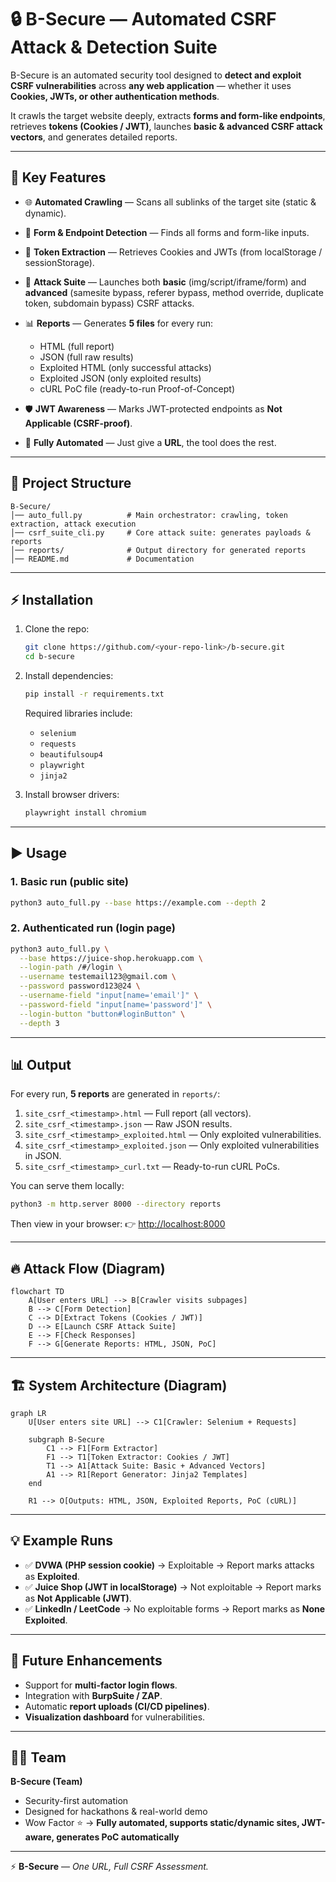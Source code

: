 # 🔒 B-Secure — Automated CSRF Attack & Detection Suite

B-Secure is an automated security tool designed to **detect and exploit CSRF vulnerabilities** across **any web application** — whether it uses **Cookies, JWTs, or other authentication methods**.

It crawls the target website deeply, extracts **forms and form-like endpoints**, retrieves **tokens (Cookies / JWT)**, launches **basic & advanced CSRF attack vectors**, and generates detailed reports.

---

## 🚀 Key Features

* 🌐 **Automated Crawling** — Scans all sublinks of the target site (static & dynamic).
* 📝 **Form & Endpoint Detection** — Finds all forms and form-like inputs.
* 🔑 **Token Extraction** — Retrieves Cookies and JWTs (from localStorage / sessionStorage).
* 🎯 **Attack Suite** — Launches both **basic** (img/script/iframe/form) and **advanced** (samesite bypass, referer bypass, method override, duplicate token, subdomain bypass) CSRF attacks.
* 📊 **Reports** — Generates **5 files** for every run:

  * HTML (full report)
  * JSON (full raw results)
  * Exploited HTML (only successful attacks)
  * Exploited JSON (only exploited results)
  * cURL PoC file (ready-to-run Proof-of-Concept)
* 🛡️ **JWT Awareness** — Marks JWT-protected endpoints as **Not Applicable (CSRF-proof)**.
* 🤖 **Fully Automated** — Just give a **URL**, the tool does the rest.

---

## 📂 Project Structure

```
B-Secure/
│── auto_full.py          # Main orchestrator: crawling, token extraction, attack execution
│── csrf_suite_cli.py     # Core attack suite: generates payloads & reports
│── reports/              # Output directory for generated reports
│── README.md             # Documentation
```

---

## ⚡ Installation

1. Clone the repo:

   ```bash
   git clone https://github.com/<your-repo-link>/b-secure.git
   cd b-secure
   ```

2. Install dependencies:

   ```bash
   pip install -r requirements.txt
   ```

   Required libraries include:

   * `selenium`
   * `requests`
   * `beautifulsoup4`
   * `playwright`
   * `jinja2`

3. Install browser drivers:

   ```bash
   playwright install chromium
   ```

---

## ▶️ Usage

### 1. **Basic run (public site)**

```bash
python3 auto_full.py --base https://example.com --depth 2
```

### 2. **Authenticated run (login page)**

```bash
python3 auto_full.py \
  --base https://juice-shop.herokuapp.com \
  --login-path /#/login \
  --username testemail123@gmail.com \
  --password password123@24 \
  --username-field "input[name='email']" \
  --password-field "input[name='password']" \
  --login-button "button#loginButton" \
  --depth 3
```

---

## 📊 Output

For every run, **5 reports** are generated in `reports/`:

1. `site_csrf_<timestamp>.html` — Full report (all vectors).
2. `site_csrf_<timestamp>.json` — Raw JSON results.
3. `site_csrf_<timestamp>_exploited.html` — Only exploited vulnerabilities.
4. `site_csrf_<timestamp>_exploited.json` — Only exploited vulnerabilities in JSON.
5. `site_csrf_<timestamp>_curl.txt` — Ready-to-run cURL PoCs.

You can serve them locally:

```bash
python3 -m http.server 8000 --directory reports
```

Then view in your browser:
👉 [http://localhost:8000](http://localhost:8000)

---

## 🔥 Attack Flow (Diagram)

```mermaid
flowchart TD
    A[User enters URL] --> B[Crawler visits subpages]
    B --> C[Form Detection]
    C --> D[Extract Tokens (Cookies / JWT)]
    D --> E[Launch CSRF Attack Suite]
    E --> F[Check Responses]
    F --> G[Generate Reports: HTML, JSON, PoC]
```

---

## 🏗️ System Architecture (Diagram)

```mermaid
graph LR
    U[User enters site URL] --> C1[Crawler: Selenium + Requests]

    subgraph B-Secure
        C1 --> F1[Form Extractor]
        F1 --> T1[Token Extractor: Cookies / JWT]
        T1 --> A1[Attack Suite: Basic + Advanced Vectors]
        A1 --> R1[Report Generator: Jinja2 Templates]
    end

    R1 --> O[Outputs: HTML, JSON, Exploited Reports, PoC (cURL)]
```

---

## 💡 Example Runs

* ✅ **DVWA (PHP session cookie)** → Exploitable → Report marks attacks as **Exploited**.
* ✅ **Juice Shop (JWT in localStorage)** → Not exploitable → Report marks as **Not Applicable (JWT)**.
* ✅ **LinkedIn / LeetCode** → No exploitable forms → Report marks as **None Exploited**.

---

## 🔮 Future Enhancements

* Support for **multi-factor login flows**.
* Integration with **BurpSuite / ZAP**.
* Automatic **report uploads (CI/CD pipelines)**.
* **Visualization dashboard** for vulnerabilities.

---

## 👨‍💻 Team

**B-Secure (Team)**

* Security-first automation
* Designed for hackathons & real-world demo
* Wow Factor ⭐ → **Fully automated, supports static/dynamic sites, JWT-aware, generates PoC automatically**

---

⚡ **B-Secure** — *One URL, Full CSRF Assessment.*

